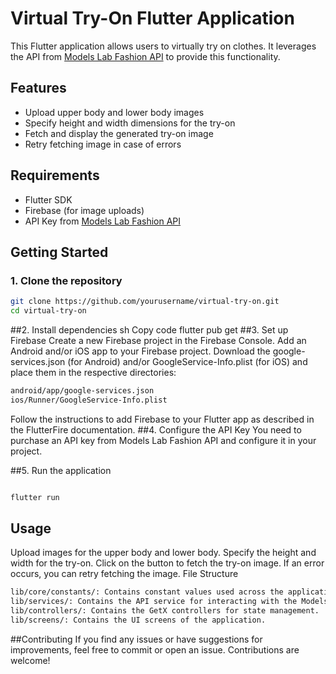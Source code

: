 # Virtual Try-On Flutter Application

This Flutter application allows users to virtually try on clothes. It leverages the API from [Models Lab Fashion API](https://modelslab.com/fashion-api) to provide this functionality. 

## Features

- Upload upper body and lower body images
- Specify height and width dimensions for the try-on
- Fetch and display the generated try-on image
- Retry fetching image in case of errors

## Requirements

- Flutter SDK
- Firebase (for image uploads)
- API Key from [Models Lab Fashion API](https://modelslab.com/fashion-api)

## Getting Started

### 1. Clone the repository

```sh
git clone https://github.com/yourusername/virtual-try-on.git
cd virtual-try-on
```
##2. Install dependencies
sh
Copy code
flutter pub get
##3. Set up Firebase
Create a new Firebase project in the Firebase Console.
Add an Android and/or iOS app to your Firebase project.
Download the google-services.json (for Android) and/or GoogleService-Info.plist (for iOS) and place them in the respective directories:
```sh
android/app/google-services.json
ios/Runner/GoogleService-Info.plist
```
Follow the instructions to add Firebase to your Flutter app as described in the FlutterFire documentation.
##4. Configure the API Key
You need to purchase an API key from Models Lab Fashion API and configure it in your project.

##5. Run the application
```sh

flutter run
```
## Usage
Upload images for the upper body and lower body.
Specify the height and width for the try-on.
Click on the button to fetch the try-on image.
If an error occurs, you can retry fetching the image.
File Structure
```sh
lib/core/constants/: Contains constant values used across the application.
lib/services/: Contains the API service for interacting with the Models Lab Fashion API.
lib/controllers/: Contains the GetX controllers for state management.
lib/screens/: Contains the UI screens of the application.
```
##Contributing
If you find any issues or have suggestions for improvements, feel free to commit or open an issue. Contributions are welcome!

